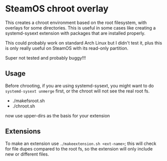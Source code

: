 # SteamOS chroot overlay

This creates a chroot environment based on the root filesystem, with overlays for some directories. This is useful in some cases like creating a systemd-sysext extension with packages that are installed properly.

This could probably work on standard Arch Linux but I didn't test it, plus this is only really useful on SteamOS with its read-only partition.

Super not tested and probably buggy!!!

## Usage

Before chrooting, if you are using systemd-sysext, you might want to do `systemd-sysext unmerge` first, or the chroot will not see the real root fs.

* ./makefsroot.sh
* ./chroot.sh

now use upper-dirs as the basis for your extension

## Extensions

To make an extension use `./makeextension.sh <ext-name>`; this will check for file dupes compared to the root fs, so the extension will only include new or different files.
